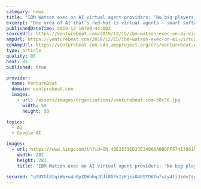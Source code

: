```yaml
---
category: news
title: "IBM Watson exec on AI virtual agent providers: ‘No big players, except for us’"
excerpt: "One area of AI that’s red-hot is virtual agents — smart software that companies are building to chat with their customers through text, voice, or a web chat box. IBM says it has emerged as the only serious provider of this technology for the enterprise. Rob Thomas, general manager at IBM overseeing data and AI, recently sat down with ..."
publishedDateTime: 2019-12-16T00:44:00Z
sourceUrl: https://venturebeat.com/2019/12/15/ibm-watson-exec-on-ai-virtual-agent-providers-no-big-players-except-for-us/
ampUrl: https://venturebeat.com/2019/12/15/ibm-watson-exec-on-ai-virtual-agent-providers-no-big-players-except-for-us/amp/
cdnAmpUrl: https://venturebeat-com.cdn.ampproject.org/c/s/venturebeat.com/2019/12/15/ibm-watson-exec-on-ai-virtual-agent-providers-no-big-players-except-for-us/amp/
type: article
quality: 85
heat: 85
published: true

provider:
  name: VentureBeat
  domain: venturebeat.com
  images:
    - url: /assets/images/organizations/venturebeat.com-50x50.jpg
      width: 50
      height: 50

topics:
  - AI
  - Google AI

images:
  - url: https://www.bing.com/th?id=ON.4BE35316D23E34066A0BDFF57413061C
    width: 282
    height: 283
    title: "IBM Watson exec on AI virtual agent providers: ‘No big players, except for us’"

secured: "qfUYGl8tqiWw+u4n8pZDWohqJOJl8GFkIzKjss040SYOKfwfxzy4ti3zdv7snPBpr924NRpMHSiPBXefr69IejeTpTYM6ulpLVKFMa2NDqL/GDHSNBaopiq8czAFCgadms9jzNrDm40gK5dR1i8ZhYxhAoBvV+yYgw86NAeX3Dz8HtI7kjpVZL7/X+dmeD58oLgD8j6Ck2FfPCpaMJwO8roINyBFEk1gS482nXDSMciI41qyWiBJRige3gbPkxSn1Wr0BVqZN4A7MiIcjyYVAQ==;5hd7iHC3H2NzFPLZaul10A=="
---
```



